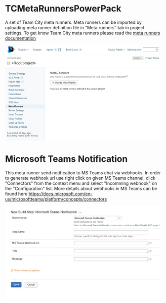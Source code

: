 # TCMetaRunnersPowerPack
A set of Team City meta runners. Meta runners can be imported by uploading meta runner definition file in "Meta runners" tab in project settings. To get know Team City meta runners please read the [meta runners documentation](https://confluence.jetbrains.com/display/TCD10/Working+with+Meta-Runner)

![Meta runner uploads](https://github.com/cezarypiatek/TCMetaRunnersPowerPack/blob/master/doc/MetaRunnersImport.jpg?raw=true)


# Microsoft Teams Notification
This meta runner send notification to MS Teams chat via webhooks. In order to generate webhook url use right click on given MS Teams channel,
click "Connectors" from the context menu and select "Incomming webhook" on the "Configuration" list. 
More details about webhooks in MS Teams can be found here https://docs.microsoft.com/en-us/microsoftteams/platform/concepts/connectors

![MSTeams meta runner](https://github.com/cezarypiatek/TCMetaRunnersPowerPack/blob/master/doc/MicrosoftTeamsNofirication.jpg?raw=true)
